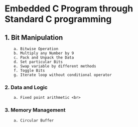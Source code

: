 # Embedded C Program through Standard C programming
## 1. Bit Manipulation
        a. Bitwise Operation
        b. Multiply any Number by 9
        c. Pack and Unpack the Data 
        d. Set particular Bits
        e. Swap variable by different methods
        f. Toggle Bits
        g. Iterate loop without conditional operator
### 2. Data and Logic
        a. Fixed point arithmetic <br>
### 3. Memory Management
        a. Circular Buffer